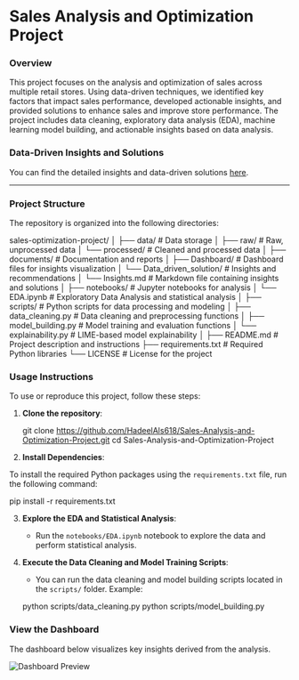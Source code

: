 # **Sales Analysis and Optimization Project**

### **Overview**
This project focuses on the analysis and optimization of sales across multiple retail stores. Using data-driven techniques, we identified key factors that impact sales performance, developed actionable insights, and provided solutions to enhance sales and improve store performance. The project includes data cleaning, exploratory data analysis (EDA), machine learning model building, and actionable insights based on data analysis.

### **Data-Driven Insights and Solutions**
You can find the detailed insights and data-driven solutions [here](documents/Data_driven_solution/Insights.md).

---

### **Project Structure**

The repository is organized into the following directories:

sales-optimization-project/
│
├── data/                           # Data storage
│   ├── raw/                        # Raw, unprocessed data
│   └── processed/                  # Cleaned and processed data
│
├── documents/                      # Documentation and reports
│   ├── Dashboard/                  # Dashboard files for insights visualization
│   └── Data_driven_solution/       # Insights and recommendations
│       └── Insights.md             # Markdown file containing insights and solutions
│
├── notebooks/                      # Jupyter notebooks for analysis
│   └── EDA.ipynb                   # Exploratory Data Analysis and statistical analysis
│
├── scripts/                        # Python scripts for data processing and modeling
│   ├── data_cleaning.py            # Data cleaning and preprocessing functions
│   ├── model_building.py           # Model training and evaluation functions
│   └── explainability.py           # LIME-based model explainability
│
├── README.md                       # Project description and instructions
├── requirements.txt                # Required Python libraries
└── LICENSE                         # License for the project

### **Usage Instructions**

To use or reproduce this project, follow these steps:

1. **Clone the repository**:

   git clone https://github.com/HadeelAls618/Sales-Analysis-and-Optimization-Project.git
   cd Sales-Analysis-and-Optimization-Project

2. **Install Dependencies**:

To install the required Python packages using the `requirements.txt` file, run the following command:

pip install -r requirements.txt


3. **Explore the EDA and Statistical Analysis**:
   - Run the `notebooks/EDA.ipynb` notebook to explore the data and perform statistical analysis.

4. **Execute the Data Cleaning and Model Training Scripts**:
   - You can run the data cleaning and model building scripts located in the `scripts/` folder. Example:
   
   python scripts/data_cleaning.py
   python scripts/model_building.py

### **View the Dashboard**

The dashboard below visualizes key insights derived from the analysis.

![Dashboard Preview](documents/Dashboard/dashboard.png)



